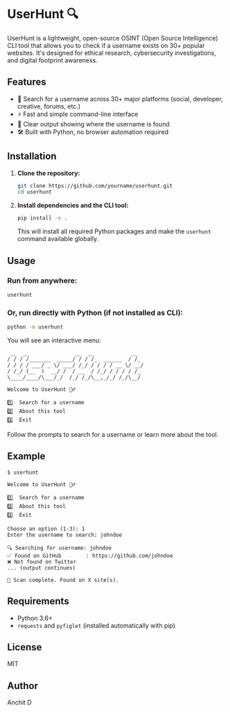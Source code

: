 # UserHunt 🔍

UserHunt is a lightweight, open-source OSINT (Open Source Intelligence) CLI tool that allows you to check if a username exists on 30+ popular websites. It's designed for ethical research, cybersecurity investigations, and digital footprint awareness.

## Features
- 🔎 Search for a username across 30+ major platforms (social, developer, creative, forums, etc.)
- ⚡ Fast and simple command-line interface
- 📝 Clear output showing where the username is found
- 🛠️ Built with Python, no browser automation required

## Installation

1. **Clone the repository:**
   ```bash
   git clone https://github.com/yourname/userhunt.git
   cd userhunt
   ```
2. **Install dependencies and the CLI tool:**
   ```bash
   pip install -e .
   ```
   This will install all required Python packages and make the `userhunt` command available globally.

## Usage

### Run from anywhere:
```bash
userhunt
```

### Or, run directly with Python (if not installed as CLI):
```bash
python -m userhunt
```

You will see an interactive menu:

```
 __  __               __  __            __
/ / / /_______  _____/ / / /_  ______  / /_
/ / / / ___/ _ \/ ___/ /_/ / / / / __ \/ __/
/ /_/ (__  )  __/ /  / __  / /_/ / / / / /_
\____/____/\___/_/  /_/ /_/\__,_/_/ /_/\__/

Welcome to UserHunt 🕵️‍♂️

1️⃣  Search for a username
2️⃣  About this tool
3️⃣  Exit
```

Follow the prompts to search for a username or learn more about the tool.

## Example
```
$ userhunt

Welcome to UserHunt 🕵️‍♂️

1️⃣  Search for a username
2️⃣  About this tool
3️⃣  Exit

Choose an option (1-3): 1
Enter the username to search: johndoe

🔍 Searching for username: johndoe
✅ Found on GitHub        : https://github.com/johndoe
❌ Not found on Twitter   
... (output continues)

🎯 Scan complete. Found on X site(s).
```

## Requirements
- Python 3.6+
- `requests` and `pyfiglet` (installed automatically with pip)

## License
MIT

## Author
Anchit D
